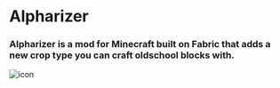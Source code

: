 # Alpharizer
### Alpharizer is a mod for Minecraft built on Fabric that adds a new crop type you can craft oldschool blocks with.
![icon](https://user-images.githubusercontent.com/126724015/222598250-cfdcb0f5-2da5-40db-bc59-7caca7451498.png)
